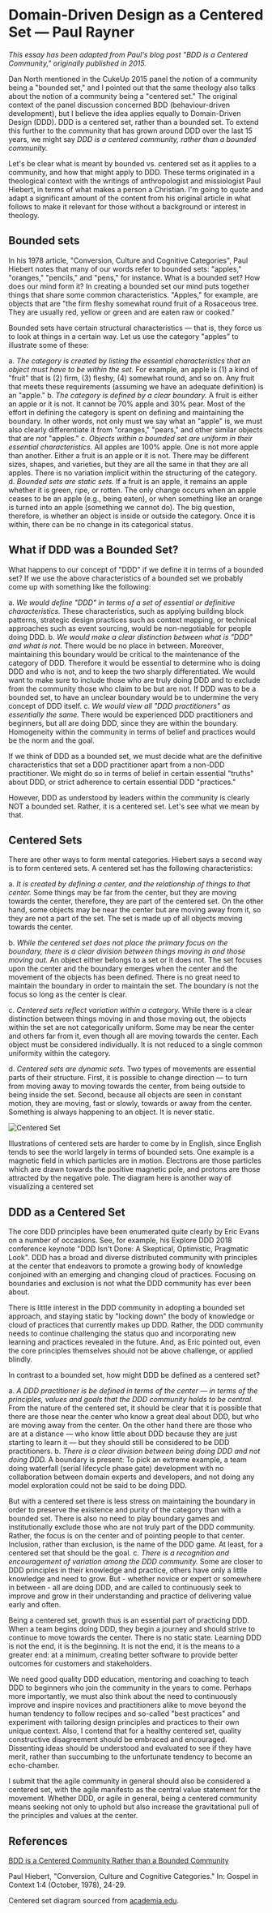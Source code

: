 # Domain-Driven Design as a Centered Set — Paul Rayner

*This essay has been adapted from Paul's blog post "BDD is a Centered Community," originally published in 2015.*

Dan North mentioned in the CukeUp 2015 panel the notion
of a community being a "bounded set," and I pointed out
that the same theology also talks about the notion of a community being a
"centered set." The original context of the panel discussion concerned BDD (behaviour-driven development), but I believe the idea applies equally to Domain-Driven Design (DDD). DDD is a centered set, rather than a
bounded set. To extend this further to the community that has grown around DDD over the last 15 years, we might say _DDD is a centered community, rather than a bounded community._

Let's be clear what is meant by bounded vs. centered set as it applies to a
community, and how that might apply to DDD. These terms originated in
a theological context with the writings of anthropologist and missiologist Paul
Hiebert, in terms of what makes a person a Christian. I'm going to quote and
adapt a significant amount of the content from his original article in what
follows to make it relevant for those without a background or interest in
theology.

## Bounded sets

In his 1978 article, "Conversion, Culture and Cognitive Categories", Paul Hiebert notes that many of our words refer to bounded sets:
"apples," "oranges," "pencils," and "pens," for instance. What is a bounded set?
How does our mind form it? In creating a bounded set our mind puts together
things that share some common characteristics. "Apples," for example, are objects
that are "the firm fleshy somewhat round fruit of a Rosaceous tree. They are
usually red, yellow or green and are eaten raw or cooked."

Bounded sets have certain structural characteristics — that is, they force us to
look at things in a certain way. Let us use the category "apples" to illustrate
some of these:

a. _The category is created by listing the essential characteristics that an
object must have to be within the set._ For example, an apple is (1) a kind of
"fruit" that is (2) firm, (3) fleshy, (4) somewhat round, and so on. Any fruit
that meets these requirements (assuming we have an adequate definition) is an
"apple."
b. _The category is defined by a clear boundary._ A fruit is either an apple or it
is not. It cannot be 70% apple and 30% pear. Most of the effort in defining the
category is spent on defining and maintaining the boundary. In other words, not
only must we say what an "apple" is, we must also clearly differentiate it from
"oranges," "pears," and other similar objects that are _not_ "apples."
c. _Objects within a bounded set are uniform in their essential characteristics._
All apples are 100% apple. One is not more apple than another. Either a fruit is
an apple or it is not. There may be different sizes, shapes, and varieties, but
they are all the same in that they are all apples. There is no variation
implicit within the structuring of the category.
d. _Bounded sets are static sets._ If a fruit is an apple, it remains an apple
whether it is green, ripe, or rotten. The only change occurs when an apple
ceases to be an apple (e.g., being eaten), or when something like an orange is
turned into an apple (something we cannot do). The big question, therefore, is
whether an object is inside or outside the category. Once it is within, there
can be no change in its categorical status.

## What if DDD was a Bounded Set?

What happens to our concept of "DDD" if we define it in terms of a bounded set?
If we use the above characteristics of a bounded set we probably come up with
something like the following:

a. _We would define "DDD" in terms of a set of essential or definitive
characteristics._ These characteristics, such as applying building block patterns, strategic design practices such as context mapping, or technical approaches such as event sourcing, would be non-negotiable for people doing DDD.
b. _We would make a clear distinction between what is "DDD" and what is not._
There would be no place in between. Moreover, maintaining this boundary would be critical to
the maintenance of the category of DDD. Therefore it would be essential to determine who
is doing DDD and who is not, and to keep the two sharply differentiated. We would want
to make sure to include those who
are truly doing DDD and to exclude from the community those who claim to be but are
not. If DDD was to be a bounded set, to have an unclear boundary would be to undermine the very concept of DDD
itself.
c. _We would view all "DDD practitioners" as essentially the same._ There would be
experienced DDD practitioners and beginners, but all are doing DDD, since they are
within the boundary. Homogeneity within the community in terms of belief and practices
would be the norm and the goal.

If we think of DDD as a bounded set, we must decide what are the definitive
characteristics that set a DDD practitioner apart from a non-DDD practitioner.
We might do so in terms of belief in certain essential "truths" about DDD, or
strict adherence to certain essential DDD "practices."

However, DDD as understood by leaders within the community is clearly NOT a bounded
set. Rather, it is a centered set. Let's see what we mean by that.

## Centered Sets

There are other ways to form mental categories. Hiebert says a second way is to
form centered sets. A centered set has the following characteristics:

a. _It is created by defining a center, and the relationship of things to that center._
Some things may be far from the center, but they are moving towards the
center, therefore, they are part of the centered set. On the other hand, some
objects may be near the center but are moving away from it, so they are not a
part of the set. The set is made up of all objects moving towards the center.

b. _While the centered set does not place the primary focus on the boundary,
there is a clear division between things moving in and those moving out._ An
object either belongs to a set or it does not. The set focuses upon the center
and the boundary emerges when the center and the movement of the objects has
been defined. There is no great need to maintain the boundary in order to
maintain the set. The boundary is not the focus so long as the center is clear.

c. _Centered sets reflect variation within a category._ While there is a clear
distinction between things moving in and those moving out, the objects within
the set are not categorically uniform. Some may be near the center and others
far from it, even though all are moving towards the center. Each object must be
considered individually. It is not reduced to a single common uniformity within
the category.

d. _Centered sets are dynamic sets._ Two types of movements are essential parts of
their structure. First, it is possible to change direction — to turn from moving
away to moving towards the center, from being outside to being inside the set.
Second, because all objects are seen in constant motion, they are moving, fast
or slowly, towards or away from the center. Something is always happening to an
object. It is never static.

![Centered Set](images/paul-rayner/centered-set.png)

Illustrations of centered sets are harder to come by in English, since English tends
to see the world largely in terms of bounded sets. One example is a magnetic field
in which particles are in motion. Electrons are those particles which are drawn
towards the positive magnetic pole, and protons are those attracted by the negative
pole. The diagram here is another way of visualizing a centered set

## DDD as a Centered Set

The core DDD principles have been enumerated quite clearly by Eric Evans on a number of occasions. See, for example, his Explore DDD 2018 conference keynote "DDD Isn't Done: A Skeptical, Optimistic​, Pragmatic Look".
DDD has a broad and diverse distributed community with principles at the center that endeavors to promote a growing body of knowledge conjoined with an emerging and changing cloud of practices. Focusing
on boundaries and exclusion is not what the DDD community has ever been about.

There is little interest in the DDD community in adopting a bounded set approach,
and staying static by "locking down" the body of knowledge or cloud of practices
that currently makes up DDD. Rather, the DDD community needs to
continue challenging the status quo and incorporating new learning and practices
revealed in the future. And, as Eric pointed out, even the core principles themselves should not be above challenge, or applied blindly.

In contrast to a bounded set, how might DDD be defined as a centered set?

a. _A DDD practitioner is be defined in terms of the center — in terms of the
principles, values and goals that the DDD community holds to be central_. From the
nature of the centered set, it should be clear that it is possible that there
are those near the center who know a great deal about DDD, but who are moving
away from the center. On the other hand there are those who are at a distance —
who know little about DDD because they are just starting to learn it — but they
should still be considered to be DDD practitioners.
b. _There is a clear division between being doing DDD and not doing DDD._
A boundary is present: To pick an extreme example, a team doing waterfall
(serial lifecycle phase gate) development with no collaboration between domain experts and developers, and not doing any model exploration could not be said to be doing DDD.

But with a centered set there is less stress on maintaining the
boundary in order to preserve the existence and purity of the category than with a bounded set. There is also no need to play boundary games and institutionally
exclude those who are not truly part of the DDD community. Rather, the focus is on the center
and of pointing people to that center. Inclusion, rather than exclusion, is
the name of the DDD game. At least, for a centered set that should be the goal.
c. _There is a recognition and encouragement of variation among the DDD community._ Some are
closer to DDD principles in their knowledge and practice, others have only a
little knowledge and need to grow. But - whether novice or expert or somewhere
in between - all are doing DDD, and are called to continuously seek to
improve and grow in their understanding and practice of delivering value early
and often.

Being a centered set, growth thus is an essential part of practicing DDD. When a
team begins doing DDD, they begin a journey and should strive to continue to
move towards the center. There is no static state. Learning DDD is not the end,
it is the beginning. It is not the end, it is the means to a greater end: at a minimum, creating better software to provide better outcomes for customers and stakeholders.

We need good quality DDD education, mentoring and coaching to teach
DDD to beginners who join the community in the years to come. Perhaps more importantly, we must also think about the need to continuously improve and inspire novices and practitioners alike to
move beyond the human tendency to follow recipes and so-called "best practices" and experiment with
tailoring design principles and practices to their own unique context. Also, I contend that for a healthy centered set, quality constructive disagreement should be embraced and encouraged. Dissenting ideas should be understood and evaluated to see if they have merit, rather than succumbing to the unfortunate tendency to become an echo-chamber.

I submit that the agile community in general should also be considered a
centered set, with the agile manifesto as the central value statement for the
movement. Whether DDD, or agile in general, being a centered community means seeking not only to uphold but also
increase the gravitational pull of the principles and values at the center.

## References

[BDD is a Centered Community Rather than a Bounded Community](http://thepaulrayner.com/bdd-is-a-centered-rather-than-a-bounded-community)

Paul Hiebert, "Conversion, Culture and Cognitive Categories." In: Gospel in Context 1:4 (October, 1978), 24-29.

Centered set diagram sourced from [academia.edu](http://www.academia.edu/6810466/Understanding_Christian_Identity_in_Terms_of_Bounded_and_Centered_Set_Theory_in_the_Writings_of_Paul_G._Hiebert).